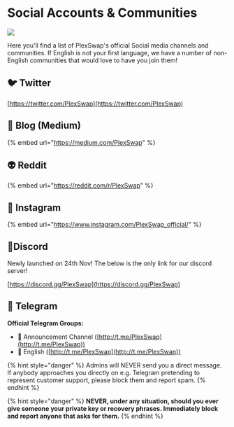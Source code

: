 # Social Accounts & Communities

![](../.gitbook/assets/socials-communities-header.png)

Here you'll find a list of PlexSwap's official Social media channels and communities. If English is not your first language, we have a number of non-English communities that would love to have you join them!

## 🐦 Twitter

[https://twitter.com/PlexSwap](https://twitter.com/PlexSwap)

## 📰 Blog (Medium)

{% embed url="https://medium.com/PlexSwap" %}

## 👽 Reddit

{% embed url="https://reddit.com/r/PlexSwap" %}

## 🤳 Instagram

{% embed url="https://www.instagram.com/PlexSwap_official/" %}

## 🤖Discord

Newly launched on 24th Nov! The below is the only link for our discord server!

[https://discord.gg/PlexSwap](https://discord.gg/PlexSwap)

## 💬 Telegram

**Official Telegram Groups:**

* 📣 Announcement Channel ([http://t.me/PlexSwap](http://t.me/PlexSwap))
* 🥞 English ([http://t.me/PlexSwap](http://t.me/PlexSwap))

{% hint style="danger" %}
Admins will NEVER send you a direct message. If anybody approaches you directly on e.g. Telegram pretending to represent customer support, please block them and report spam.
{% endhint %}

{% hint style="danger" %}
**NEVER, under any situation, should you ever give someone your private key or recovery phrases. Immediately block and report anyone that asks for them.**
{% endhint %}
